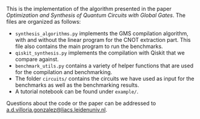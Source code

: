 This is the implementation of the algorithm presented in the paper _Optimization and Synthesis of Quantum Circuits with Global Gates_.
The files are organized as follows:
* `synthesis_algorithms.py` implements the GMS compilation algorithm, with and without the linear program for the CNOT extraction part. This file also contains the main program to run the benchmarks.
* `qiskit_synthesis.py` implements the compilation with Qiskit that we compare against.
* `benchmark_utils.py` contains a variety of helper functions that are used for the compilation and benchmarking.
* The folder `circuits/` contains the circuits we have used as input for the benchmarks as well as the benchmarking results.
* A tutorial notebook can be found under `example/`.

Questions about the code or the paper can be addressed to <a.d.villoria.gonzalez@liacs.leidenuniv.nl>.